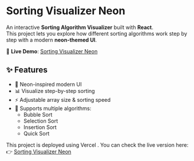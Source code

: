 # Sorting Visualizer Neon

An interactive **Sorting Algorithm Visualizer** built with **React**.  
This project lets you explore how different sorting algorithms work step by step with a modern **neon-themed UI**.  

🔗 **Live Demo**: [Sorting Visualizer Neon](http://sorting-visualizer-neon-sooty.vercel.app/)


## ✨ Features
- 🎨 Neon-inspired modern UI
- 📊 Visualize step-by-step sorting
- ⚡ Adjustable array size & sorting speed
- 🔄 Supports multiple algorithms:
  - Bubble Sort
  - Selection Sort
  - Insertion Sort
  - Quick Sort


This project is deployed using Vercel
.
You can check the live version here:
👉 [Sorting Visualizer Neon](https://sorting-visualizer-neon-sooty.vercel.app/)